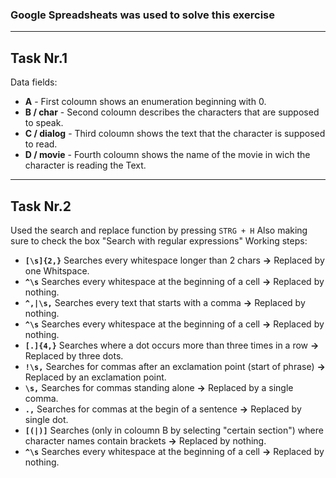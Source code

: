 ### Google Spreadsheats was used to solve this exercise
___
## Task Nr.1 
Data fields:
* **A** - First coloumn shows an enumeration beginning with 0.
* **B / char** - Second coloumn describes the characters that are supposed to speak.
* **C / dialog** - Third coloumn shows the text that the character is supposed to read.
* **D / movie** - Fourth coloumn shows the name of the movie in wich the character is reading the Text.
___
## Task Nr.2
Used the search and replace function by pressing `STRG + H`
Also making sure to check the box "Search with regular expressions"
Working steps: 
* **`[\s]{2,}`** Searches every whitespace longer than 2 chars **&rarr;** Replaced by one Whitspace.
* **`^\s`** Searches every whitespace at the beginning of a cell **&rarr;** Replaced by nothing.
* **`^,|\s,`** Searches every text that starts with a comma **&rarr;** Replaced by nothing.
* **`^\s`** Searches every whitespace at the beginning of a cell **&rarr;** Replaced by nothing.
* **`[.]{4,}`** Searches where a dot occurs more than three times in a row **&rarr;** Replaced by three dots.
* **`!\s,`** Searches for commas after an exclamation point (start of phrase) **&rarr;** Replaced by an exclamation point.
* **`\s,`** Searches for commas standing alone **&rarr;** Replaced by a single comma.
* **`.,`** Searches for commas at the begin of a sentence **&rarr;** Replaced by single dot.
* **`[(|)]`** Searches (only in coloumn B by selecting "certain section") where character names contain brackets **&rarr;** Replaced by nothing.
* **`^\s`** Searches every whitespace at the beginning of a cell **&rarr;** Replaced by nothing.
